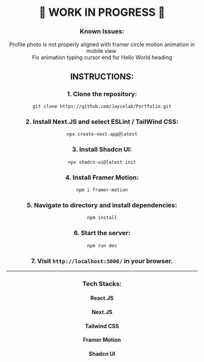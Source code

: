 <div align="center">

# 🚧 WORK IN PROGRESS 🚧

### Known Issues:

Profile photo is not properly aligned with framer circle motion animation in mobile view&nbsp; \
Fix animation typing cursor end for Hello World heading

## INSTRUCTIONS:

### 1. Clone the repository:

`git clone https://github.com/Jaycelab/Portfolio.git`

### 2. Install Next.JS and select ESLint / TailWind CSS:

`npx create-next-app@latest`

### 3. Install Shadcn UI:

`npx shadcn-ui@latest init`

### 4. Install Framer Motion:

`npm i framer-motion`

### 5. Navigate to directory and install dependencies:

`npm install`

### 6. Start the server:

`npm run dev`

### 7. Visit `http://localhost:3000/` in your browser.

<hr>

### Tech Stacks:

#### React.JS

#### Next.JS

#### Tailwind CSS

#### Framer Motion

#### Shadcn UI

</div>
